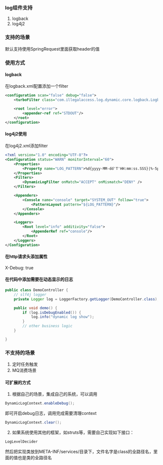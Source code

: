 
### log组件支持
1. logback
2. log4j2

### 支持的场景
默认支持使用SpringRequest里面获取header的值

### 使用方式
#### logback   
在logback.xml配置添加一个filter
```xml
<configuration scan="false" debug="false">
    <turboFilter class="com.illegalaccess.log.dynamic.core.logback.LogbackDynamicLogFilter" />
    
    <root level="error">
        <appender-ref ref="STDOUT"/>
    </root>
</configuration>
```

#### log4j2使用
在log4j2.xml添加filter
```xml
<?xml version="1.0" encoding="UTF-8"?>
<Configuration status="WARN" monitorInterval="60">
    <Properties>
        <Property name="LOG_PATTERN">%d{yyyy-MM-dd'T'HH:mm:ss.SSS}|%-5p|%c|%logger{36}(%F:%L)|%m%n</Property>
    </Properties>
    <Filters>
        <DynamicLogFilter onMatch="ACCEPT" onMismatch="DENY" />
    </Filters>

    <Appenders>
        <Console name="console" target="SYSTEM_OUT" follow="true">
            <PatternLayout pattern="${LOG_PATTERN}"/>
        </Console>
    </Appenders>

    <Loggers>
        <Root level="info" additivity="false">
            <AppenderRef ref="console"/>
        </Root>
    </Loggers>
</Configuration>
```

#### 在http请求头添加属性
X-Debug: true


#### 在代码中添加需要在动态显示的日志
```java
public class DemoController {
    // slf4j logger
    private Logger log = LoggerFactory.getLogger(DemoController.class);

    public void demo() {
        if (log.isDebugEnabled()) {
            log.info("dynamic log show");
        }
        // other business logic
    }

}
```

### 不支持的场景
1. 定时任务触发
2. MQ消费场景

#### 可扩展的方式
1. 根据自己的场景，集成自己的系统，可以调用
```java
DynamicLogContext.enableDebug();
```
即可开启debug日志，调用完成需要清理context
```java
DynamicLogContext.clear();
```

2. 如果系统使用其他的框架，如struts等，需要自己实现如下接口：
```java
LogLevelDecider
```   
然后把实现类放到META-INF/services/目录下，文件名字是class的全路径名，里面的值也是类的全路径名   
